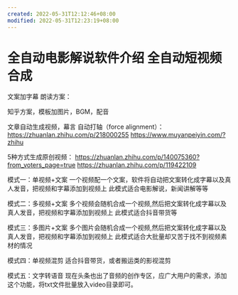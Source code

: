 ```yaml
---
created: 2022-05-31T12:12:46+08:00
modified: 2022-05-31T12:23:19+08:00
---
```


# 全自动电影解说软件介绍 全自动短视频合成

文案加字幕 朗读方案：

知乎方案，模板加图片，BGM，配音

文章自动生成视频，幕言 自动打轴（force alignment）：
https://zhuanlan.zhihu.com/p/218000255
https://www.muyanpeiyin.com/?zhihu

5种方式生成原创视频：
https://zhuanlan.zhihu.com/p/140075360?from_voters_page=true
https://zhuanlan.zhihu.com/p/119422109

模式一：单视频+文案
一个视频配一个文案，软件将自动把文案转化成字幕以及真人发音，把视频和字幕添加到视频上
此模式适合电影解说，新闻讲解等等

模式二：多视频+文案
多个视频会随机合成一个视频,然后把文案转化成字幕以及真人发音，把视频和字幕添加到视频上
此模式适合抖音带货等

模式三：多图片+文案
多个图片会随机合成一个视频,然后把文案转化成字幕以及真人发音，把视频和字幕添加到视频上
此模式适合大批量却又苦于找不到视频素材的情况

模式四：单视频混剪
适合抖音带货，或者搬运类的影视混剪

模式五：文字转语音
现在头条也出了音频的创作专区，应广大用户的需求，添加这个功能，将txt文件批量放入video目录即可。
